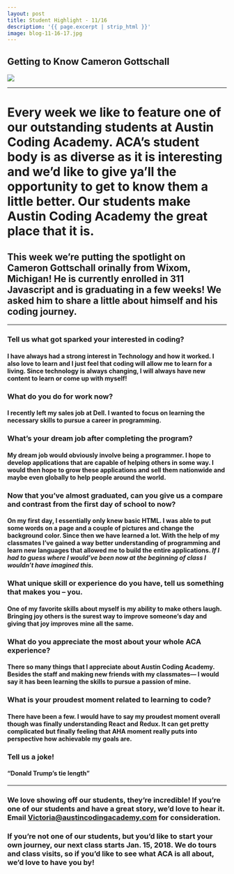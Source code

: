 ```yaml
---
layout: post
title: Student Highlight - 11/16
description: '{{ page.excerpt | strip_html }}'
image: blog-11-16-17.jpg
---
```

## Getting to Know Cameron Gottschall

<div class="col-sm-12">
  <img class="img-responsive" src="/assets/images/blog-11-16-17.jpg"/>
</div>

---

# Every week we like to feature one of our outstanding students at Austin Coding Academy. ACA’s student body is as diverse as it is interesting and we’d like to give ya’ll the opportunity to get to know them a little better. Our students make Austin Coding Academy the great place that it is.

## This week we’re putting the spotlight on Cameron Gottschall orinally from Wixom, Michigan! He is currently enrolled in 311 Javascript and is graduating in a few weeks! We asked him to share a little about himself and his coding journey.

---

### Tell us what got sparked your interested in coding?

#### I have always had a strong interest in Technology and how it worked.  I also love to learn and I just feel that coding will allow me to learn for a living. Since technology is always changing, I will always have new content to learn or come up with myself!



### What do you do for work now?

#### I recently left my sales job at Dell. I wanted to focus on learning the necessary skills to pursue a career in programming.



### What’s your dream job after completing the program?
 
#### My dream job would obviously involve being a programmer. I  hope to develop applications that are capable of helping others in some way.  I would then hope to grow these applications and sell them nationwide and maybe even globally to help people around the world. 



### Now that you’ve almost graduated, can you give us a compare and contrast from the first day of school to now?

#### On my first day,  I essentially only knew basic HTML. I was able to put some words on a page and a couple of pictures and change the background color. Since then we have learned a lot. With the help of my classmates I’ve gained a way better understanding of programming and learn new languages that allowed me to build the entire applications.  *If I had to guess where I would’ve been now at the beginning of class I wouldn’t have imagined this.*



### What unique skill or experience do you have, tell us something that makes you – you.

#### One of my favorite skills about myself is my ability to make others laugh. Bringing joy others is the surest way to improve someone’s day and giving that joy improves mine all the same. 



### What do you appreciate the most about your whole ACA experience?


#### There so many things that I appreciate about Austin Coding Academy. Besides the staff and making new friends with my classmates— I would say it has been learning the skills to pursue a passion of mine.



### What is your proudest moment related to learning to code?

#### There have been a few. I would have to say my proudest moment overall though was finally understanding React and Redux. It can get pretty complicated but finally feeling that AHA moment really puts into perspective how achievable my goals are. 



### Tell us a joke!

#### “Donald Trump’s tie length”


---

### We love showing off our students, they’re incredible! If you’re one of our students and have a great story, we’d love to hear it. Email Victoria@austincodingacademy.com for consideration. 

### If you’re not one of our students, but you’d like to start your own journey, our next class starts Jan. 15, 2018. We do tours and class visits, so if you’d like to see what ACA is all about, we’d love to have you by! 
